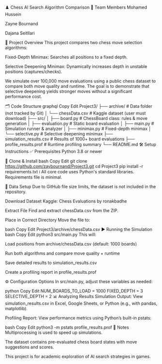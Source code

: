 ♟️ Chess AI Search Algorithm Comparison
👥 Team Members
Mohamed Hussein

Zayne Bournand

Dajana Seitllari

🧠 Project Overview
This project compares two chess move selection algorithms:

Fixed-Depth Minimax: Searches all positions to a fixed depth.

Selective Deepening Minimax: Dynamically increases depth in unstable positions (captures/checks).

We simulate over 100,000 move evaluations using a public chess dataset to compare both move quality and runtime. The goal is to demonstrate that selective deepening yields stronger moves without a significant performance cost.

🗂️ Code Structure
graphql
Copy
Edit
Project3/
├── archive/ # Data folder (not tracked by Git)
│ └── chessData.csv # Kaggle dataset (user must download)
├── src/
│ ├── board.py # ChessBoard class: rules & move generation
│ ├── evaluation.py # Static board evaluation
│ ├── main.py # Simulation runner & analyzer
│ ├── minimax.py # Fixed-depth minimax
│ └── selective.py # Selective deepening minimax
├── simulation_results.csv # Results of 1000+ board evaluations
├── profile_results.prof # Runtime profiling summary
└── README.md
🛠️ Setup Instructions
✅ Prerequisites
Python 3.8 or newer

🔧 Clone & Install
bash
Copy
Edit
git clone https://github.com/zaybournand/Project3.git
cd Project3
pip install -r requirements.txt
ℹ️ All core code uses Python's standard libraries. Requirements file is minimal.

📁 Data Setup
Due to GitHub file size limits, the dataset is not included in the repository.

Download Dataset
Kaggle: Chess Evaluations by ronakbadhe

Extract File
Find and extract chessData.csv from the ZIP.

Place in Correct Directory
Move the file to:

bash
Copy
Edit
Project3/archive/chessData.csv
▶️ Running the Simulation
bash
Copy
Edit
python3 src/main.py
This will:

Load positions from archive/chessData.csv (default: 1000 boards)

Run both algorithms and compare move quality + runtime

Save detailed results to simulation_results.csv

Create a profiling report in profile_results.prof

⚙️ Configuration Options
In src/main.py, adjust these variables as needed:

python
Copy
Edit
NUM_BOARDS_TO_LOAD = 1000
FIXED_DEPTH = 3
SELECTIVE_DEPTH = 2
📊 Analyzing Results
Simulation Output:
View simulation_results.csv in Excel, Google Sheets, or Python (e.g., with pandas, matplotlib).

Profiling Report:
View performance metrics using Python’s built-in pstats:

bash
Copy
Edit
python3 -m pstats profile_results.prof
📝 Notes
Multiprocessing is used to speed up simulations.

The dataset contains pre-evaluated chess board states with move suggestions and scores.

This project is for academic exploration of AI search strategies in games.
